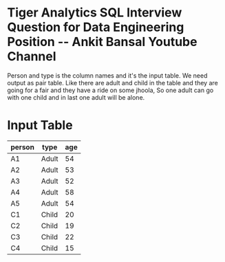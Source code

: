 # Tiger Analytics SQL Interview Question for Data Engineering Position -- Ankit Bansal Youtube Channel

Person and type is the column names and it's the input table. We need output as pair table.
Like there are adult and child in the table and they are going for a fair and they have a ride on some jhoola, So one adult can go with one child and in last one adult will be alone.

# Input Table

| person |  type  | age |
|--------|--------|-----|
|   A1   | Adult  |  54 |
|   A2   | Adult  |  53 |
|   A3   | Adult  |  52 |
|   A4   | Adult  |  58 |
|   A5   | Adult  |  54 |
|   C1   | Child  |  20 |
|   C2   | Child  |  19 |
|   C3   | Child  |  22 |
|   C4   | Child  |  15 |
